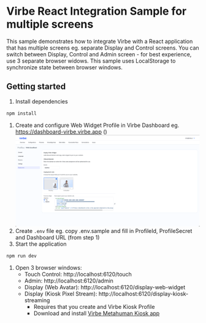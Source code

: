 # Virbe React Integration Sample for multiple screens

This sample demonstrates how to integrate Virbe with a React application that has multiple screens eg. separate Display and Control screens.
You can switch between Display, Control and Admin screen - for best experience, use 3 separate browser widows. This sample uses LocalStorage to synchronize state between browser windows.

## Getting started
1. Install dependencies
```bash
npm install
```
1. Create and configure Web Widget Profile in Virbe Dashboard eg. https://dashboard-virbe.virbe.app (<your-dashboard-url>)
![Web Widget Profile Deployment](./docs/dashboard.png)
1. Create `.env` file eg. copy .env.sample and fill in ProfileId, ProfileSecret and Dashboard URL (from step 1)
1. Start the application
```bash
npm run dev
```
1. Open 3 browser windows:
   - Touch Control: http://localhost:6120/touch
   - Admin: http://localhost:6120/admin
   - Display (Web Avatar): http://localhost:6120/display-web-widget
   - Display (Kiosk Pixel Stream): http://localhost:6120/display-kiosk-streaming
     - Requires that you create and Virbe Kiosk Profile  
     - Download and install [Virbe Metahuman Kiosk app](https://docs.virbe.ai/digital-signage/kiosk-apps/metahuman-kiosk)

